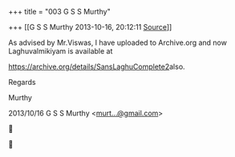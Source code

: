 +++
title = "003 G S S Murthy"

+++
[[G S S Murthy	2013-10-16, 20:12:11 [Source](https://groups.google.com/g/samskrita/c/84mnKaQGpJA)]]



As advised by Mr.Viswas, I have uploaded to Archive.org and now Laghuvalmikiyam is available at

<https://archive.org/details/SansLaghuComplete2>also.  

Regards

Murthy

  
  

2013/10/16 G S S Murthy \<[murt...@gmail.com]()\>





